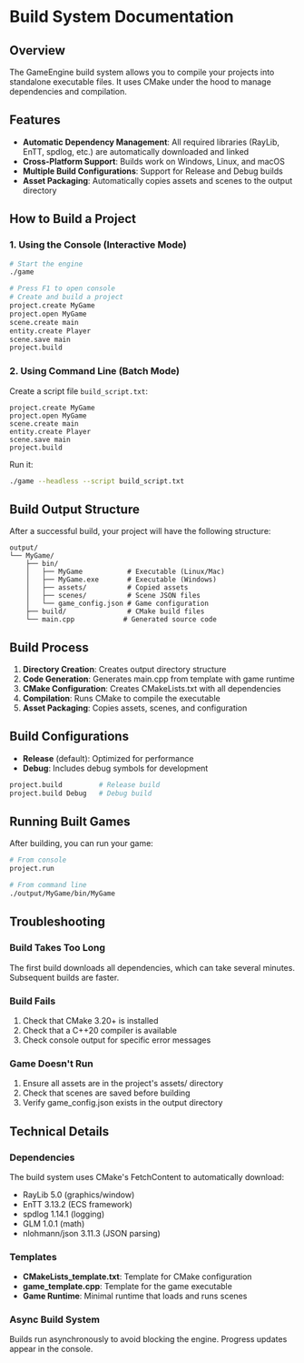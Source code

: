 # Build System Documentation

## Overview

The GameEngine build system allows you to compile your projects into standalone executable files. It uses CMake under the hood to manage dependencies and compilation.

## Features

- **Automatic Dependency Management**: All required libraries (RayLib, EnTT, spdlog, etc.) are automatically downloaded and linked
- **Cross-Platform Support**: Builds work on Windows, Linux, and macOS
- **Multiple Build Configurations**: Support for Release and Debug builds
- **Asset Packaging**: Automatically copies assets and scenes to the output directory

## How to Build a Project

### 1. Using the Console (Interactive Mode)

```bash
# Start the engine
./game

# Press F1 to open console
# Create and build a project
project.create MyGame
project.open MyGame
scene.create main
entity.create Player
scene.save main
project.build
```

### 2. Using Command Line (Batch Mode)

Create a script file `build_script.txt`:
```
project.create MyGame
project.open MyGame
scene.create main
entity.create Player
scene.save main
project.build
```

Run it:
```bash
./game --headless --script build_script.txt
```

## Build Output Structure

After a successful build, your project will have the following structure:

```
output/
└── MyGame/
    ├── bin/
    │   ├── MyGame           # Executable (Linux/Mac)
    │   ├── MyGame.exe       # Executable (Windows)
    │   ├── assets/          # Copied assets
    │   ├── scenes/          # Scene JSON files
    │   └── game_config.json # Game configuration
    ├── build/               # CMake build files
    └── main.cpp            # Generated source code
```

## Build Process

1. **Directory Creation**: Creates output directory structure
2. **Code Generation**: Generates main.cpp from template with game runtime
3. **CMake Configuration**: Creates CMakeLists.txt with all dependencies
4. **Compilation**: Runs CMake to compile the executable
5. **Asset Packaging**: Copies assets, scenes, and configuration

## Build Configurations

- **Release** (default): Optimized for performance
- **Debug**: Includes debug symbols for development

```bash
project.build         # Release build
project.build Debug   # Debug build
```

## Running Built Games

After building, you can run your game:

```bash
# From console
project.run

# From command line
./output/MyGame/bin/MyGame
```

## Troubleshooting

### Build Takes Too Long
The first build downloads all dependencies, which can take several minutes. Subsequent builds are faster.

### Build Fails
1. Check that CMake 3.20+ is installed
2. Check that a C++20 compiler is available
3. Check console output for specific error messages

### Game Doesn't Run
1. Ensure all assets are in the project's assets/ directory
2. Check that scenes are saved before building
3. Verify game_config.json exists in the output directory

## Technical Details

### Dependencies
The build system uses CMake's FetchContent to automatically download:
- RayLib 5.0 (graphics/window)
- EnTT 3.13.2 (ECS framework)
- spdlog 1.14.1 (logging)
- GLM 1.0.1 (math)
- nlohmann/json 3.11.3 (JSON parsing)

### Templates
- **CMakeLists_template.txt**: Template for CMake configuration
- **game_template.cpp**: Template for the game executable
- **Game Runtime**: Minimal runtime that loads and runs scenes

### Async Build System
Builds run asynchronously to avoid blocking the engine. Progress updates appear in the console.